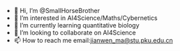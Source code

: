 - 👋 Hi, I’m @SmallHorseBrother
- 👀 I’m interested in AI4Science/Maths/Cybernetics
- 🌱 I’m currently learning quantitative biology
- 💞️ I’m looking to collaborate on AI4Science
- 📫 How to reach me email:jianwen_ma@stu.pku.edu.cn

<!---
SmallHorseBrother/SmallHorseBrother is a ✨ special ✨ repository because its `README.md` (this file) appears on your GitHub profile.
You can click the Preview link to take a look at your changes.
--->
